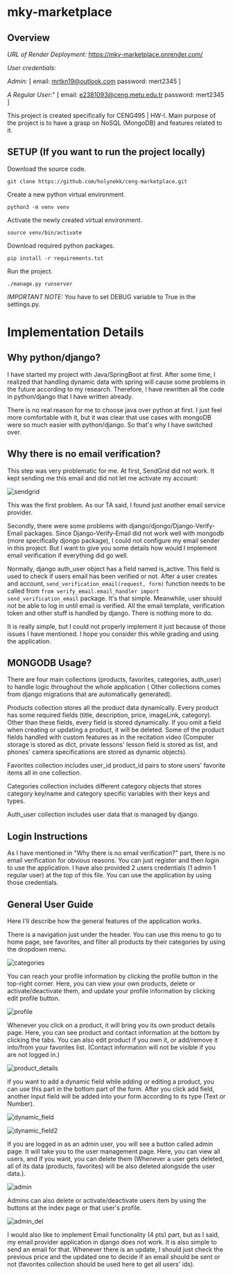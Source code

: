 # mky-marketplace

## Overview

*URL of Render Deployment:* https://mky-marketplace.onrender.com/

*User credentials:*

*Admin:* [ email: mrtkn19@outlook.com password: mert2345 ]

*A Regular User:*" [ email: e2381093@ceng.metu.edu.tr password: mert2345 ]

This project is created specifically for CENG495 | HW-I. Main purpose of the project is to have a grasp on NoSQL (MongoDB) and features related to it.

## SETUP (If you want to run the project locally)

Download the source code.

`git clone https://github.com/holynekk/ceng-marketplace.git`

Create a new python virtual environment.

`python3 -m venv venv`

Activate the newly created virtual environment.

`source venv/bin/activate`

Download required python packages.

`pip install -r requirements.txt`

Run the project.

`./manage.py runserver`

*IMPORTANT NOTE:* You have to set DEBUG variable to True in the settings.py.

# Implementation Details

## Why python/django?

I have started my project with Java/SpringBoot at first. After some time, I realized that handling dynamic data with spring
will cause some problems in the future according to my research. Therefore, I have rewritten all the code in python/django
that I have written already.

There is no real reason for me to choose java over python at first. I just feel more comfortable with it, but it was clear
that use cases with mongoDB were so much easier with python/django. So that's why I have switched over.

## Why there is no email verification?

This step was very problematic for me. At first, SendGrid did not work. It kept sending me this email and did not let me
activate my account:

![sendgrid](./misc/sendgrid.png)

This was the first problem. As our TA said, I found just another email service provider.

Secondly, there were some problems with django/djongo/Django-Verify-Email packages. Since Django-Verify-Email did not
work well with mongodb (more specifically djongo package), I could not configure my email sender in this project. But
I want to give you some details how would I implement email verification if everything did go well.

Normally, django auth_user object has a field named is_active. This field is used to check if users email has been verified
or not. After a user creates and account, `send_verification_email(request, form)` function needs to be called from 
`from verify_email.email_handler import send_verification_email` package. It's that simple. Meanwhile, user should not be able
to log in until email is verified. All the email template, verification token and other stuff is handled by django. There is
nothing more to do.

It is really simple, but I could not properly implement it just because of those issues I have mentioned. I hope you consider
this while grading and using the application.

## MONGODB Usage?

There are four main collections (products, favorites, categories, auth_user) to handle logic throughout the whole application (
Other collections comes from django migrations that are automatically generated).

Products collection stores all the product data dynamically. Every product has some required fields (title, description, price,
imageLink, category). Other than these fields, every field is stored dynamically. If you omit a field when creating or updating a
product, it will be deleted. Some of the product fields handled with custom features as in the recitation video (Computer storage
is stored as dict, private lessons' lesson field is stored as list, and phones' camera specifications are stored as dynamic objects).

Favorites collection includes user_id product_id pairs to store users' favorite items all in one collection.

Categories collection includes different category objects that stores category key/name and category specific variables with their keys and types.

Auth_user collection includes user data that is managed by django.


## Login Instructions

As I have mentioned in "Why there is no email verification?" part, there is no email verification for obvious reasons. You can just
register and then login to use the application. I have also provided 2 users credentials (1 admin 1 regular user) at the top of this
file. You can use the application by using those credentials.

## General User Guide

Here I'll describe how the general features of the application works.

There is a navigation just under the header. You can use this menu to go to home page, see favorites, and filter all
products by their categories by using the dropdown menu. 

![categories](./misc/categories.png)

You can reach your profile information by clicking the profile button in the top-right corner. Here, you can view your
own products, delete or activate/deactivate them, and update your profile information by clicking edit profile button.

![profile](./misc/profile.png)

Whenever you click on a product, it will bring you its own product details page. Here, you can see product and contact
information at the bottom by clicking the tabs. You can also edit product if you own it, or add/remove it into/from
your favorites list. (Contact information will not be visible if you are not logged in.)

![product_details](./misc/product_details.png)

if you want to add a dynamic field while adding or editing a product, you can use this part in the bottom part of the form.
After you click add field, another input field will be added into your form according to its type (Text or Number).

![dynamic_field](./misc/dynamic_field.png)

![dynamic_field2](./misc/dynamic_field2.png)

If you are logged in as an admin user, you will see a button called admin page. It will take you to the user management page.
Here, you can view all users, and if you want, you can delete them (Whenever a user gets deleted, all of its data (products,
favorites) will be also deleted alongside the user data.).

![admin](./misc/admin.png)

Admins can also delete or activate/deactivate users item by using the buttons at the index page or that user's profile.

![admin_del](./misc/admin_del.png)

I would also like to implement Email functionality (4 pts) part, but as I said, my email provider application in django does not work.
It is also simple to send an email for that. Whenever there is an update, I should just check the previous price and the updated one to
decide if an email should be sent or not (favorites collection should be used here to get all users' ids).
